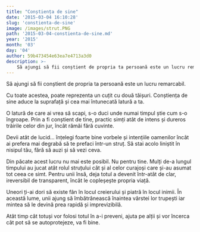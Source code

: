 ```yaml
---
title: "Conștiența de sine"
date: '2015-03-04 16:10:28'
slug: 'constienta-de-sine'
image: /images/strut.PNG
path: '2015-03-04-constienta-de-sine.md'
year: '2015'
month: '03'
day: '04'
author: 59b473454e63ea7e4713a3d0
description: >-
    Să ajungi să fii conștient de propria ta persoană este un lucru remarcabil.Cu toate acestea, poate reprezenta un cuțit cu două tăișuri. Conștiența de sine aduce la suprafață și cea mai întunecată lat
---
```

<div class="kg-card-markdown"><p>Să ajungi să fii conștient de propria ta persoană este un lucru remarcabil.</p>
<p>Cu toate acestea, poate reprezenta un cuțit cu două tăișuri. Conștiența de sine aduce la suprafață și cea mai întunecată latură a ta.</p>
<p>O latură de care ai vrea să scapi, s-o duci unde numai timpul știe cum s-o îngroape. Prin a fi conștient de tine, practic simți atât de intens și dureros trăirile celor din jur, încât rămâi fără cuvinte.</p>
<p>Devii atât de lucid... înțelegi foarte bine vorbele și intențiile oamenilor încât ai prefera mai degrabă să te prefaci într-un struț. Să stai acolo liniștit în nisipul tău, fără să auzi și să vezi ceva.</p>
<p>Din păcate acest lucru nu mai este posibil. Nu pentru tine. Mulți de-a lungul timpului au jucat atât rolul struțului cât și al celor curajoși care și-au asumat tot ceea ce simt. Pentru unii însă, deja totul a devenit într-atât de clar, ireversibil de transparent, încât le copleșește propria viață.</p>
<p>Uneori ți-ai dori să existe fân în locul creierului și piatră în locul inimii. În această lume, unii ajung să îmbătrânească înaintea vârstei lor trupești iar mintea să le devină prea rapidă și imprevizibilă.</p>
<p>Atât timp cât totuși vor folosi totul în a-i preveni, ajuta pe alții și vor încerca cât pot să se autoprotejeze, va fi bine.</p>
</div>
    